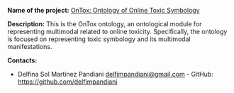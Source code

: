 **Name of the project:** [OnTox: Ontology of Online Toxic Symbology](https://github.com/delfimpandiani/ontox/)

**Description:**
This is the OnTox ontology, an ontological module for representing multimodal related to online toxicity. Specifically, the ontology is focused on representing toxic symbology and its multimodal manifestations.

**Contacts:**
* Delfina Sol Martinez Pandiani <delfimpandiani@gmail.com> - GitHub: https://github.com/delfimpandiani
